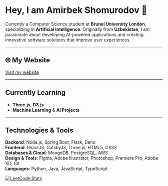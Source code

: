 # **Hey, I am Amirbek Shomurodov** 👋  

Currently a Computer Science student at  **Brunel University London**, specializing in **Artificial Intelligence**. Originally from **Uzbekistan**, I am passionate about developing AI-powered applications and creating innovative software solutions that improve user experiences.  

---

## 🌐 **My Website**  
[Visit my website](https://www.amirbekshomurodov.me/)

---

## **Currently Learning**  
- **Three.js**, **D3.js**  
- **Machine Learning** & **AI Projects**

---

## **Technologies & Tools**

**Backend**: Node.js, Spring Boot, Flask, Deno    
**Frontend**: ReactJS, GatsbyJS, Three.js, HTML5, CSS3  
**Databases & Cloud**: MongoDB, PostgreSQL, AWS  
**Design & Tools**: Figma, Adobe Illustrator, Photoshop, Premiere Pro, Adobe XD, Git  
**Languages**: Python, Java, JavaScript, TypeScript

[![LeetCode Stats](https://leetcard.jacoblin.cool/Amirbee001?theme=dark&font=Abel)](https://leetcode.com/u/Amirbee001/)

